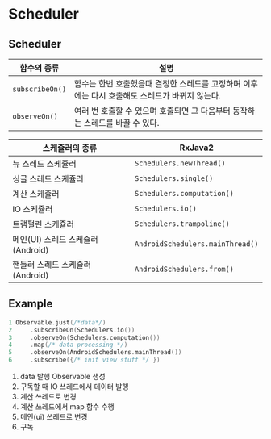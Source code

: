 # Scheduler

## Scheduler

함수의 종류 | 설명
--- | ---
`subscribeOn()` | 함수는 한번 호출했을때 결정한 스레드를 고정하며 이후에는 다시 호출해도 스레드가 바뀌지 않는다.
`observeOn()` | 여러 번 호출할 수 있으며 호출되면 그 다음부터 동작하는 스레드를 바꿀 수 있다.

스케쥴러의 종류 | RxJava2 
--- | --- 
뉴 스레드 스케쥴러 | `Schedulers.newThread()`
싱글 스레드 스케쥴러 | `Schedulers.single()`
계산 스케쥴러 | `Schedulers.computation()`
IO 스케쥴러 | `Schedulers.io()`
트램펄린 스케쥴러 | `Schedulers.trampoline()`
메인(UI) 스레드 스케쥴러 (Android) | `AndroidSchedulers.mainThread()`
핸들러 스레드 스케쥴러 (Android) | `AndroidSchedulers.from()`

## Example

```kotlin
1 Observable.just(/*data*/)
2     .subscribeOn(Schedulers.io())
3     .observeOn(Schedulers.computation())
4     .map(/* data processing */)
5     .observeOn(AndroidSchedulers.mainThread())
6     .subscribe({/* init view stuff */ })
```

1. data 발행 Observable 생성
2. 구독할 때 IO 쓰레드에서 데이터 발행
3. 계산 쓰레드로 변경
4. 계산 쓰레드에서 map 함수 수행
5. 메인(ui) 쓰레드로 변경
6. 구독